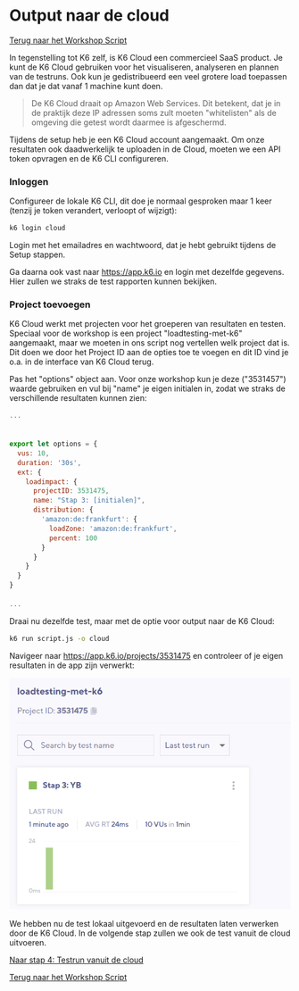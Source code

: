 # Output naar de cloud

[Terug naar het Workshop Script](handson.md)

In tegenstelling tot K6 zelf, is K6 Cloud een commercieel SaaS product. Je kunt de K6 Cloud gebruiken voor het visualiseren, analyseren en plannen van de testruns. Ook kun je gedistribueerd een veel grotere load toepassen dan dat je dat vanaf 1 machine kunt doen. 

> De K6 Cloud draait op Amazon Web Services. Dit betekent, dat je in de praktijk deze IP adressen soms zult moeten "whitelisten" als de omgeving die getest wordt daarmee is afgeschermd.

Tijdens de setup heb je een K6 Cloud account aangemaakt. Om onze resultaten ook daadwerkelijk te uploaden in de Cloud, moeten we een API token opvragen en de K6 CLI configureren. 

### Inloggen

Configureer de lokale K6 CLI, dit doe je normaal gesproken maar 1 keer (tenzij je token verandert, verloopt of wijzigt):

```bash
k6 login cloud
```

Login met het emailadres en wachtwoord, dat je hebt gebruikt tijdens de Setup stappen.

Ga daarna ook vast naar https://app.k6.io en login met dezelfde gegevens. Hier zullen we straks de test rapporten kunnen bekijken. 


### Project toevoegen

K6 Cloud werkt met projecten voor het groeperen van resultaten en testen. Speciaal voor de workshop is een project "loadtesting-met-k6" aangemaakt, maar we moeten in ons script nog vertellen welk project dat is. Dit doen we door het Project ID aan de opties toe te voegen en dit ID vind je o.a. in de interface van K6 Cloud terug. 

Pas het "options" object aan. Voor onze workshop kun je deze ("3531457") waarde gebruiken en vul bij "name" je eigen initialen in, zodat we straks de verschillende resultaten kunnen zien:

```javascript
...


export let options = {
  vus: 10,
  duration: '30s',
  ext: {
    loadimpact: {
      projectID: 3531475,
      name: "Stap 3: [initialen]",
      distribution: {
        'amazon:de:frankfurt': {
          loadZone: 'amazon:de:frankfurt',
          percent: 100
        }
      }
    }
  }
}

...
```

Draai nu dezelfde test, maar met de optie voor output naar de K6 Cloud:

```bash
k6 run script.js -o cloud
```

Navigeer naar https://app.k6.io/projects/3531475 en controleer of je eigen resultaten in de app zijn verwerkt:

![](/images/stap3-1.png)

We hebben nu de test lokaal uitgevoerd en de resultaten laten verwerken door de K6 Cloud. In de volgende stap zullen we ook de test vanuit de cloud uitvoeren.

[Naar stap 4: Testrun vanuit de cloud](4-cloud.md)

[Terug naar het Workshop Script](handson.md)